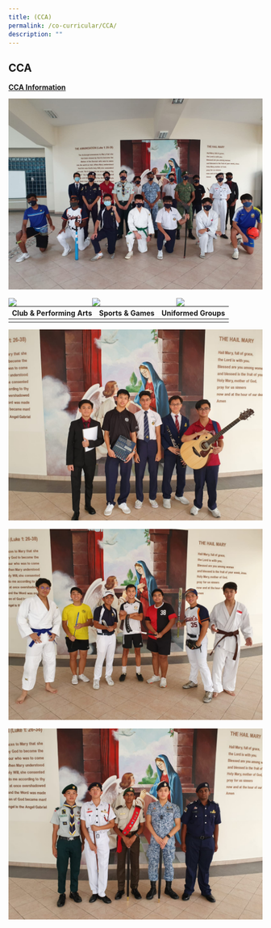 ```yaml
---
title: (CCA)
permalink: /co-curricular/CCA/
description: ""
---
```

## CCA

<u>**CCA Information**</u>

![](/images/CCA%20Student%20Leaders.jpeg)

<img src="/images/Learning%20Space/aspiration%20stair.jpeg" 
     style="width:33%;float:left"><img src="/images/Learning%20Space/ECG%20.jpeg" 
     style="width:33%;float:left"><img src="/images/Learning%20Space/art%20room.jpg" 
     style="width:33%;float:left">
		 
| **Club & Performing Arts** |**Sports & Games** | **Uniformed Groups** |
| -------- | -------- | -------- |
|||


![](/images/Clubs%20&%20Performing%20Arts.jpeg)

![](/images/Sports.jpeg)

![](/images/Uniformed%20Groups.jpeg)